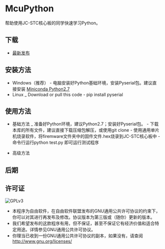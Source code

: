 # McuPython

帮助使用JC-STC核心板的同学快速学习Python。

## 下载

-   [最新发布](https://github.com/rosickey/McuPython/releases)

## 安装方法

-   Windows（推荐）
				- 电脑安装好Python基础环境，安装Pyserial包。建议直接安装 [Miniconda Python2.7](https://docs.conda.io/en/latest/miniconda.html)
-   Linux
				_ Download or pull this code
				- pip install pyserial

## 使用方法

-   基础方法
				_ 准备好Python环境，建议Python2.7；安装好Pyserial包。
				- 下载本库的所有文件，建议直接下载压缩包解压，或使用git clone
				- 使用通用单片机烧录软件，将firemware文件夹中的固件文件.hex烧录到JC-STC核心板中
				- 命令行运行python test.py 即可运行测试程序

-   高级方法

## 后期



## 许可证

![GPLv3](https://www.gnu.org/graphics/gplv3-with-text-136x68.png)

-   本程序为自由软件，在自由软件联盟发布的GNU通用公共许可协议的约束下，你可以对其进行再发布及修改。协议版本为第三版或（随你）更新的版本。
-   我们希望发布的这款程序有用，但不保证，甚至不保证它有经济价值和适合特定用途。详情参见GNU通用公共许可协议。
-   你理当已收到一份GNU通用公共许可协议的副本，如果没有，请查阅<http://www.gnu.org/licenses/>
